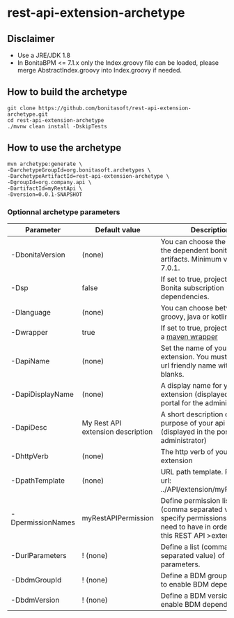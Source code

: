 # rest-api-extension-archetype

## Disclaimer
* Use a JRE/JDK 1.8
* In BonitaBPM <= 7.1.x only the Index.groovy file can be loaded, please merge AbstractIndex.groovy into Index.groovy if needed. 

## How to build the archetype

```
git clone https://github.com/bonitasoft/rest-api-extension-archetype.git
cd rest-api-extension-archetype
./mvnw clean install -DskipTests
```

## How to use the archetype

```
mvn archetype:generate \
-DarchetypeGroupId=org.bonitasoft.archetypes \
-DarchetypeArtifactId=rest-api-extension-archetype \
-DgroupId=org.company.api \
-DartifactId=myRestApi \
-Dversion=0.0.1-SNAPSHOT
```

### Optionnal archetype parameters


| Parameter         | Default value                     | Description                                                                            										   |
| ------------------|-----------------------------------|----------------------------------------------------------------------------------------------------------------------------------|
| -DbonitaVersion   | (none)                            | You can choose the version of the dependent bonita artifacts. Minimum version is 7.0.1.										   |
| -Dsp              | false                             | If set to true, project will use Bonita subscription dependencies.                    										   |
| -Dlanguage        | (none)                            | You can choose between groovy, java or kotlin.                                        										   |
| -Dwrapper         | true                              | If set to true, project will setup a [maven wrapper](https://github.com/takari/maven-wrapper)                                    |
| -DapiName         | (none)                            | Set the name of your api extension. You must enter an url friendly name without blanks. 									       |
| -DapiDisplayName  | (none)                            | A display name for your api extension (displayed in the portal for the administrator) 										   |
| -DapiDesc         | My Rest API extension description | A short description of the purpose of your api extension (displayed in the portal for the administrator) 						   |
| -DhttpVerb        | (none)                            | The http verb of your api extension 																							   |
| -DpathTemplate    | (none)                            | URL path template. Resulting url: ../API/extension/myRestExtApi 																   |
| -DpermissionNames | myRestAPIPermission               | Define permission list (comma separated value), specify permissions a user need to have in order access this REST API >extension |
| -DurlParameters   | ! (none)                          | Define a list (comma separated value) of url parameters.                                                                         |
| -DbdmGroupId      | ! (none)                          | Define a BDM groupId name to enable BDM dependencies                                                                             |
| -DbdmVersion      | ! (none)                          | Define a BDM version name to enable BDM dependencies                                                                             |
 
